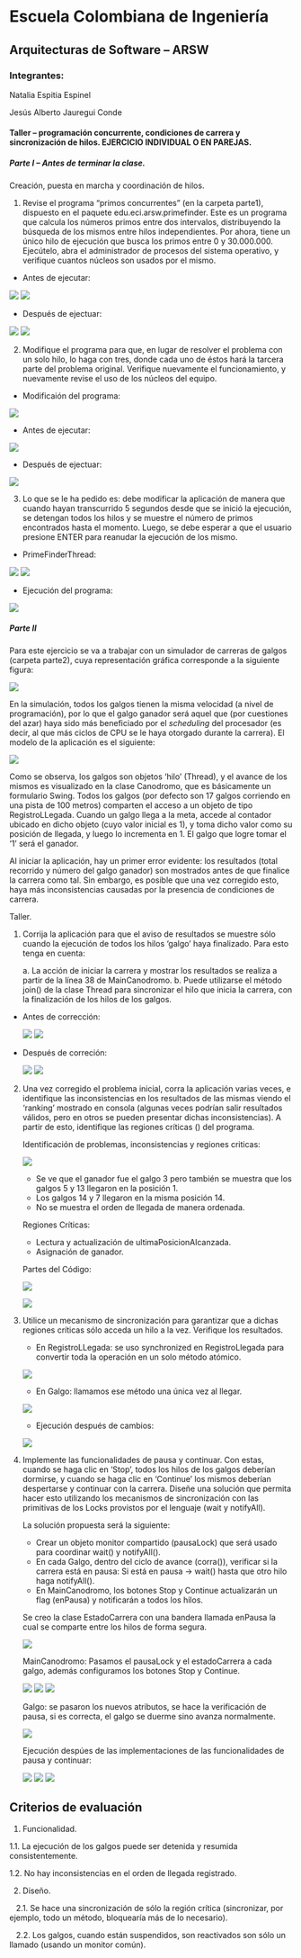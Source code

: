# Escuela Colombiana de Ingeniería
## Arquitecturas de Software – ARSW

### Integrantes:
Natalia Espitia Espinel

Jesús Alberto Jauregui Conde

#### Taller – programación concurrente, condiciones de carrera y sincronización de hilos. EJERCICIO INDIVIDUAL O EN PAREJAS.

##### Parte I – Antes de terminar la clase.

Creación, puesta en marcha y coordinación de hilos.

1. Revise el programa “primos concurrentes” (en la carpeta parte1), dispuesto en el paquete edu.eci.arsw.primefinder. Este es un programa que calcula los números primos entre dos intervalos, distribuyendo la búsqueda de los mismos entre hilos independientes. Por ahora, tiene un único hilo de ejecución que busca los primos entre 0 y 30.000.000. Ejecútelo, abra el administrador de procesos del sistema operativo, y verifique cuantos núcleos son usados por el mismo.

- Antes de ejecutar:

![](img/parte1/antesEjec.png)
![](img/parte1/antesEjec2.png)

- Después de ejectuar:

![](img/parte1/despuesEjec.png)
![](img/parte1/despuesEjec2.png)

2. Modifique el programa para que, en lugar de resolver el problema con un solo hilo, lo haga con tres, donde cada uno de éstos hará la tarcera parte del problema original. Verifique nuevamente el funcionamiento, y nuevamente revise el uso de los núcleos del equipo.

- Modificaión del programa:

![](img/parte1/mainMod.png)

- Antes de ejecutar:

![](img/parte1/2antesEjec.png)

- Después de ejectuar:

![](img/parte1/2despuesEjec.png)

3. Lo que se le ha pedido es: debe modificar la aplicación de manera que cuando hayan transcurrido 5 segundos desde que se inició la ejecución, se detengan todos los hilos y se muestre el número de primos encontrados hasta el momento. Luego, se debe esperar a que el usuario presione ENTER para reanudar la ejecución de los mismo.

- PrimeFinderThread:

![](img/parte1/prime1.png)
![](img/parte1/prime2.png)

- Ejecución del programa:

![](img/parte1/main1.png)

##### Parte II 

Para este ejercicio se va a trabajar con un simulador de carreras de galgos (carpeta parte2), cuya representación gráfica corresponde a la siguiente figura:

![](./img/media/image1.png)

En la simulación, todos los galgos tienen la misma velocidad (a nivel de programación), por lo que el galgo ganador será aquel que (por cuestiones del azar) haya sido más beneficiado por el *scheduling* del
procesador (es decir, al que más ciclos de CPU se le haya otorgado durante la carrera). El modelo de la aplicación es el siguiente:

![](./img/media/image2.png)

Como se observa, los galgos son objetos ‘hilo’ (Thread), y el avance de los mismos es visualizado en la clase Canodromo, que es básicamente un formulario Swing. Todos los galgos (por defecto son 17 galgos corriendo en una pista de 100 metros) comparten el acceso a un objeto de tipo
RegistroLLegada. Cuando un galgo llega a la meta, accede al contador ubicado en dicho objeto (cuyo valor inicial es 1), y toma dicho valor como su posición de llegada, y luego lo incrementa en 1. El galgo que
logre tomar el ‘1’ será el ganador.

Al iniciar la aplicación, hay un primer error evidente: los resultados (total recorrido y número del galgo ganador) son mostrados antes de que finalice la carrera como tal. Sin embargo, es posible que una vez corregido esto, haya más inconsistencias causadas por la presencia de condiciones de carrera.

Taller.

1.  Corrija la aplicación para que el aviso de resultados se muestre
    sólo cuando la ejecución de todos los hilos ‘galgo’ haya finalizado.
    Para esto tenga en cuenta:

    a.  La acción de iniciar la carrera y mostrar los resultados se realiza a partir de la línea 38 de MainCanodromo.
    b.  Puede utilizarse el método join() de la clase Thread para sincronizar el hilo que inicia la carrera, con la finalización de los hilos de los galgos.

   - Antes de corrección:
     
        ![](img/parte2/1a1.png)
        ![](img/parte2/1a11.png)
   - Después de correción:
     
        ![](img/parte2/1a2.png)
        ![](img/parte2/1a22.png)

2.  Una vez corregido el problema inicial, corra la aplicación varias
    veces, e identifique las inconsistencias en los resultados de las
    mismas viendo el ‘ranking’ mostrado en consola (algunas veces
    podrían salir resultados válidos, pero en otros se pueden presentar
    dichas inconsistencias). A partir de esto, identifique las regiones
    críticas () del programa.

    Identificación de problemas, inconsistencias y regiones criticas:

    ![](img/parte2/2_1.png)

    - Se ve que el ganador fue el galgo 3 pero también se muestra que los galgos 5 y 13 llegaron en la posición 1.
    - Los galgos 14 y 7 llegaron en la misma posición 14.
    - No se muestra el orden de llegada de manera ordenada.

    Regiones Críticas:

    - Lectura y actualización de ultimaPosicionAlcanzada.
    - Asignación de ganador.

    Partes del Código:

    ![](img/parte2/2_2.png)
    
    ![](img/parte2/2_3.png)

3.  Utilice un mecanismo de sincronización para garantizar que a dichas
    regiones críticas sólo acceda un hilo a la vez. Verifique los
    resultados.

    - En RegistroLLegada: se uso synchronized en RegistroLlegada para convertir toda la operación en un solo método atómico.

    ![](img/parte2/2_4.png)

    - En Galgo: llamamos ese método una única vez al llegar.

    ![](img/parte2/2_5.png)

    - Ejecución después de cambios:

    ![](img/parte2/2_6.png)

4.  Implemente las funcionalidades de pausa y continuar. Con estas,
    cuando se haga clic en ‘Stop’, todos los hilos de los galgos
    deberían dormirse, y cuando se haga clic en ‘Continue’ los mismos
    deberían despertarse y continuar con la carrera. Diseñe una solución que permita hacer esto utilizando los mecanismos de sincronización con las primitivas de los Locks provistos por el lenguaje (wait y notifyAll).

    La solución propuesta será la siguiente:
    - Crear un objeto monitor compartido (pausaLock) que será usado para coordinar wait() y notifyAll().
    - En cada Galgo, dentro del ciclo de avance (corra()), verificar si la carrera está en pausa: Si está en pausa → wait() hasta que otro hilo haga notifyAll().
    - En MainCanodromo, los botones Stop y Continue actualizarán un flag (enPausa) y notificarán a todos los hilos.

    Se creo la clase EstadoCarrera con una bandera llamada enPausa la cual se comparte entre los hilos de forma segura.

    ![](img/parte2/2_7.png)

    MainCanodromo: Pasamos el pausaLock y el estadoCarrera a cada galgo, además configuramos los botones Stop y Continue.

    ![](img/parte2/2_8.png)
    ![](img/parte2/2_9.png)
    ![](img/parte2/2_10.png)

    Galgo: se pasaron los nuevos atributos, se hace la verificación de pausa, si es correcta, el galgo se duerme sino avanza normalmente.

    ![](img/parte2/2_11.png)

    Ejecución despúes de las implementaciones de las funcionalidades de pausa y continuar:

    ![](img/parte2/2_12.png)
    ![](img/parte2/2_13.png)
    ![](img/parte2/2_14.png)

## Criterios de evaluación

1. Funcionalidad.

1.1. La ejecución de los galgos puede ser detenida y resumida consistentemente.

1.2. No hay inconsistencias en el orden de llegada registrado.
    
2. Diseño.   

    2.1. Se hace una sincronización de sólo la región crítica (sincronizar, por ejemplo, todo un método, bloquearía más de lo necesario).
    
    2.2. Los galgos, cuando están suspendidos, son reactivados son sólo un llamado (usando un monitor común).
